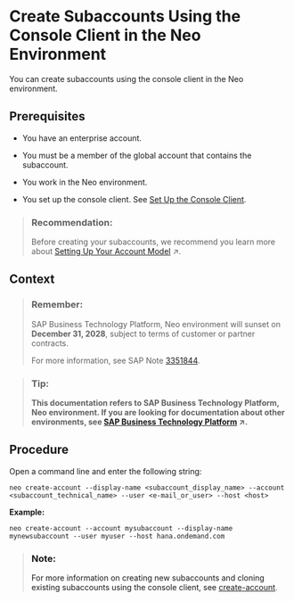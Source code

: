 <!-- loio82d001643aa84752a45a966269460436 -->

# Create Subaccounts Using the Console Client in the Neo Environment

You can create subaccounts using the console client in the Neo environment.



<a name="loio82d001643aa84752a45a966269460436__prereq_ubt_44c_bcb"/>

## Prerequisites

-   You have an enterprise account.

-   You must be a member of the global account that contains the subaccount.
-   You work in the Neo environment.

-   You set up the console client. See [Set Up the Console Client](https://help.sap.com/viewer/ea72206b834e4ace9cd834feed6c0e09/Cloud/en-US/7613dee4711e1014839a8273b0e91070.html).

> ### Recommendation:  
> Before creating your subaccounts, we recommend you learn more about [Setting Up Your Account Model](https://help.sap.com/viewer/df50977d8bfa4c9a8a063ddb37113c43/Cloud/en-US/2db81f42f5194454beecde6cd4994dda.html "The hierarchical structure between global accounts, directories, and subaccounts lets you define an account model that accurately fits your business and development needs.") :arrow_upper_right:.



## Context

> ### Remember:  
> SAP Business Technology Platform, Neo environment will sunset on **December 31, 2028**, subject to terms of customer or partner contracts.
> 
> For more information, see SAP Note [3351844](https://me.sap.com/notes/3351844).

> ### Tip:  
> **This documentation refers to SAP Business Technology Platform, Neo environment. If you are looking for documentation about other environments, see [SAP Business Technology Platform](https://help.sap.com/viewer/65de2977205c403bbc107264b8eccf4b/Cloud/en-US/6a2c1ab5a31b4ed9a2ce17a5329e1dd8.html "SAP Business Technology Platform (SAP BTP) is an integrated offering comprised of the following technology portfolios: application development; process automation; integration; data, analytics, and enterprise planning; artificial intelligence. The platform offers users the ability to turn data into business value, compose end-to-end business processes, connect entire IT landscapes, and personalize, build and extend SAP applications. This reduces the overall total cost of ownership maintaining SAP landscapes and third-party software across end-to-end business processes.") :arrow_upper_right:.**



<a name="loio82d001643aa84752a45a966269460436__steps_rjp_fgd_bcb"/>

## Procedure

Open a command line and enter the following string:

```
neo create-account --display-name <subaccount_display_name> --account <subaccount_technical_name> --user <e-mail_or_user> --host <host> 
```

**Example:**

```
neo create-account --account mysubaccount --display-name mynewsubaccount --user myuser --host hana.ondemand.com
```

> ### Note:  
> For more information on creating new subaccounts and cloning existing subaccounts using the console client, see [create-account](create-account-05f96cf.md).

